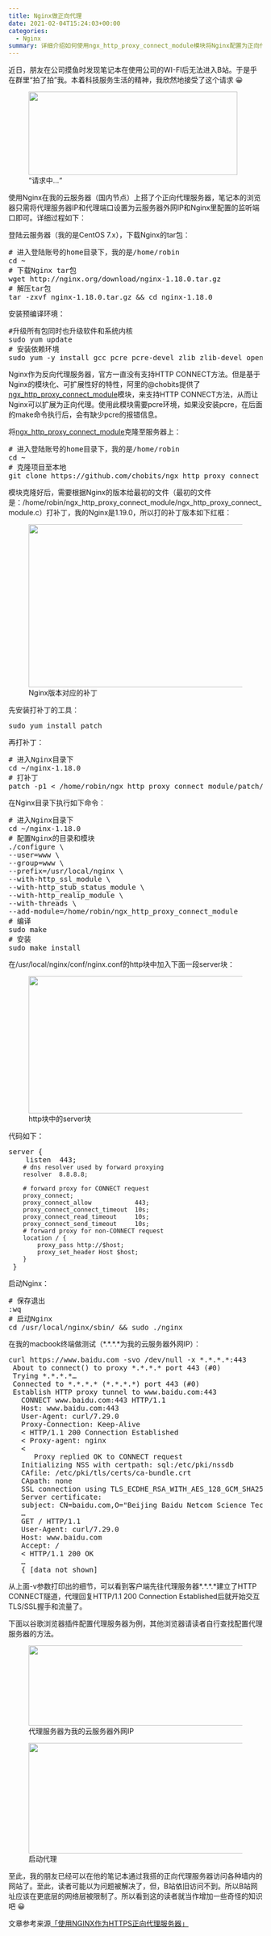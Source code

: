 ```yaml
---
title: Nginx做正向代理
date: 2021-02-04T15:24:03+00:00
categories:
  - Nginx
summary: 详细介绍如何使用ngx_http_proxy_connect_module模块将Nginx配置为正向代理服务器，支持HTTP CONNECT方法实现代理功能。
---
```

近日，朋友在公司摸鱼时发现笔记本在使用公司的WI-FI后无法进入B站。于是乎在群里“拍了拍”我。本着科技服务生活的精神，我欣然地接受了这个请求 😀

<!--more-->

<div class="wp-block-image">
  <figure class="aligncenter is-resized"><img decoding="async" loading="lazy" src="http://roliu.work/wp-content/uploads/2021/02/image.png" alt="" class="wp-image-769" width="414" height="165" /><figcaption>“请求中&#8230;“</figcaption></figure>
</div>

使用Nginx在我的云服务器（国内节点）上搭了个正向代理服务器，笔记本的浏览器只需将代理服务器IP和代理端口设置为云服务器外网IP和Nginx里配置的监听端口即可。详细过程如下：

登陆云服务器（我的是CentOS 7.x），下载Nginx的tar包：

<pre class="wp-block-preformatted"># 进入登陆账号的home目录下，我的是/home/robin<br />cd ~<br /># 下载Nginx tar包<br />wget http://nginx.org/download/nginx-1.18.0.tar.gz<br /># 解压tar包<br />tar -zxvf nginx-1.18.0.tar.gz && cd nginx-1.18.0</pre>

安装预编译环境：

<pre class="wp-block-preformatted">#升级所有包同时也升级软件和系统内核<br />sudo yum update<br /># 安装依赖环境<br />sudo yum -y install gcc pcre pcre-devel zlib zlib-devel openssl openssl-devel</pre>

<p class="has-vivid-cyan-blue-color has-text-color">
  Nginx作为反向代理服务器，官方一直没有支持HTTP CONNECT方法。但是基于Nginx的模块化、可扩展性好的特性，阿里的@chobits提供了<a href="https://github.com/chobits/ngx_http_proxy_connect_module">ngx_http_proxy_connect_module</a>模块，来支持HTTP CONNECT方法，从而让Nginx可以扩展为正向代理。使用此模块需要pcre环境，如果没安装pcre，在后面的make命令执行后，会有缺少pcre的报错信息。
</p>

将[ngx\_http\_proxy\_connect\_module][1]克隆至服务器上：

<pre class="wp-block-preformatted"># 进入登陆账号的home目录下，我的是/home/robin<br />cd ~<br /># 克隆项目至本地<br />git clone https://github.com/chobits/ngx_http_proxy_connect_module.git </pre>

模块克隆好后，需要根据Nginx的版本给最初的文件（最初的文件是：/home/robin/ngx\_http\_proxy\_connect\_module/ngx\_http\_proxy\_connect\_module.c）打补丁，我的Nginx是1.19.0，所以打的补丁版本如下红框：

<div class="wp-block-image">
  <figure class="aligncenter is-resized"><img decoding="async" loading="lazy" src="http://roliu.work/wp-content/uploads/2021/02/image-1-1024x646.png" alt="" class="wp-image-772" width="512" height="323" /><figcaption>Nginx版本对应的补丁</figcaption></figure>
</div>

先安装打补丁的工具：

<pre class="wp-block-preformatted">sudo yum install patch</pre>

再打补丁：

<pre class="wp-block-preformatted"># 进入Nginx目录下<br />cd ~/nginx-1.18.0<br /># 打补丁<br />patch -p1 &lt; /home/robin/ngx_http_proxy_connect_module/patch/proxy_connect_rewrite_1018.patch</pre>

在Nginx目录下执行如下命令：

<pre class="wp-block-preformatted"># 进入Nginx目录下<br />cd ~/nginx-1.18.0<br /># 配置Nginx的目录和模块<br />./configure \ <br />--user=www \ <br />--group=www \ <br />--prefix=/usr/local/nginx \ <br />--with-http_ssl_module \ <br />--with-http_stub_status_module \ <br />--with-http_realip_module \ <br />--with-threads \ <br />--add-module=/home/robin/ngx_http_proxy_connect_module<br /># 编译<br />sudo make<br /># 安装<br />sudo make install<br /></pre>

在/usr/local/nginx/conf/nginx.conf的http块中加入下面一段server块：

<div class="wp-block-image">
  <figure class="aligncenter is-resized"><img decoding="async" loading="lazy" src="http://roliu.work/wp-content/uploads/2021/02/image-2-1024x544.png" alt="" class="wp-image-773" width="512" height="272" /><figcaption>http块中的server块<br /></figcaption></figure>
</div>

代码如下：

<pre class="wp-block-preformatted">server {<br />    listen  443;<br /><code>&nbsp;   # dns resolver used by forward proxying  </code><br /><code>&nbsp;   resolver  8.8.8.8;  </code><br /><code>&nbsp;   </code><br /><code>&nbsp;   # forward proxy for CONNECT request  </code><br /><code>&nbsp;   proxy_connect;&nbsp;</code><br /><code>&nbsp;   proxy_connect_allow            443;  </code><br /><code>&nbsp;   proxy_connect_connect_timeout  10s;  </code><br /><code>&nbsp;   proxy_connect_read_timeout     10s;  </code><br /><code>&nbsp;   proxy_connect_send_timeout     10s;  </code><br /><code>&nbsp;   # forward proxy for non-CONNECT request  </code><br /><code>&nbsp;   location / {      </code><br /><code>&nbsp;       proxy_pass http://$host;      </code><br /><code>&nbsp;       proxy_set_header Host $host;  </code><br /><code>&nbsp;   }</code><br /> }</pre>

启动Nginx：

<pre class="wp-block-preformatted"># 保存退出<br />:wq<br /># 启动Nginx<br />cd /usr/local/nginx/sbin/ && sudo ./nginx</pre>

在我的macbook终端做测试（\*.\*.\*.\*为我的云服务器外网IP）：

<pre class="wp-block-preformatted">curl https://www.baidu.com -svo /dev/null -x *.*.*.*:443<br /> About to connect() to proxy *.*.*.* port 443 (#0)<br /> Trying *.*.*.*…<br /> Connected to *.*.*.* (*.*.*.*) port 443 (#0)<br /> Establish HTTP proxy tunnel to www.baidu.com:443 <br />   CONNECT www.baidu.com:443 HTTP/1.1<br />   Host: www.baidu.com:443<br />   User-Agent: curl/7.29.0<br />   Proxy-Connection: Keep-Alive<br />   &lt; HTTP/1.1 200 Connection Established<br />   &lt; Proxy-agent: nginx<br />   &lt;<br />      Proxy replied OK to CONNECT request<br />   Initializing NSS with certpath: sql:/etc/pki/nssdb<br />   CAfile: /etc/pki/tls/certs/ca-bundle.crt<br />   CApath: none<br />   SSL connection using TLS_ECDHE_RSA_WITH_AES_128_GCM_SHA256<br />   Server certificate:<br />   subject: CN=baidu.com,O="Beijing Baidu Netcom Science Technology Co., Ltd",OU=service operation department,L=beijing,ST=beijing,C=CN<br />   …<br />   GET / HTTP/1.1<br />   User-Agent: curl/7.29.0<br />   Host: www.baidu.com<br />   Accept: <em>/</em>   <br />   &lt; HTTP/1.1 200 OK<br />   …<br />   { [data not shown] </pre>

从上面-v参数打印出的细节，可以看到客户端先往代理服务器\*.\*.\*.\*建立了HTTP CONNECT隧道，代理回复HTTP/1.1 200 Connection Established后就开始交互TLS/SSL握手和流量了。  


下面以谷歌浏览器插件配置代理服务器为例，其他浏览器请读者自行查找配置代理服务器的方法。

<div class="wp-block-image">
  <figure class="aligncenter is-resized"><img decoding="async" loading="lazy" src="http://roliu.work/wp-content/uploads/2021/02/image-3-1024x318.png" alt="" class="wp-image-774" width="512" height="159" /><figcaption>代理服务器为我的云服务器外网IP<br /></figcaption></figure>
</div>

<div class="wp-block-image">
  <figure class="aligncenter is-resized"><img decoding="async" loading="lazy" src="http://roliu.work/wp-content/uploads/2021/02/image-4-1024x437.png" alt="" class="wp-image-775" width="512" height="219" /><figcaption>启动代理</figcaption></figure>
</div>

至此，我的朋友已经可以在他的笔记本通过我搭的正向代理服务器访问各种墙内的网站了。至此，读者可能以为问题被解决了，但，B站依旧访问不到。所以B站网址应该在更底层的网络层被限制了。所以看到这的读者就当作增加一些奇怪的知识吧 😀

文章参考来源[「使用NGINX作为HTTPS正向代理服务器」][2]

 [1]: https://github.com/chobits/ngx_http_proxy_connect_module
 [2]: https://developer.aliyun.com/article/706196